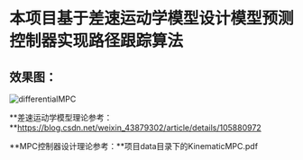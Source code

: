 # 本项目基于差速运动学模型设计模型预测控制器实现路径跟踪算法

## 效果图：

![differentialMPC](https://github.com/user-attachments/assets/65074526-010a-4f45-bfa9-644782c42875)


**差速运动学模型理论参考：**https://blog.csdn.net/weixin_43879302/article/details/105880972

**MPC控制器设计理论参考：**项目data目录下的KinematicMPC.pdf
